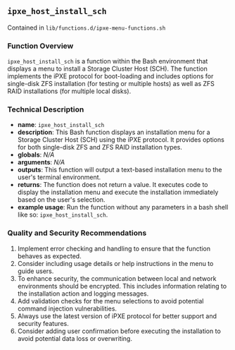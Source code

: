 ## `ipxe_host_install_sch `

Contained in `lib/functions.d/ipxe-menu-functions.sh`

### Function Overview

`ipxe_host_install_sch` is a function within the Bash environment that displays a menu to install a Storage Cluster Host (SCH). The function implements the iPXE protocol for boot-loading and includes options for single-disk ZFS installation (for testing or multiple hosts) as well as ZFS RAID installations (for multiple local disks).

### Technical Description

- **name**: `ipxe_host_install_sch`
- **description**: This Bash function displays an installation menu for a Storage Cluster Host (SCH) using the iPXE protocol. It provides options for both single-disk ZFS and ZFS RAID installation types.
- **globals**: *N/A*
- **arguments**: *N/A*
- **outputs**: This function will output a text-based installation menu to the user's terminal environment.
- **returns**: The function does not return a value. It executes code to display the installation menu and execute the installation immediately based on the user's selection.
- **example usage**: Run the function without any parameters in a bash shell like so: `ipxe_host_install_sch`.

### Quality and Security Recommendations

1. Implement error checking and handling to ensure that the function behaves as expected.
2. Consider including usage details or help instructions in the menu to guide users.
3. To enhance security, the communication between local and network environments should be encrypted. This includes information relating to the installation action and logging messages.
4. Add validation checks for the menu selections to avoid potential command injection vulnerabilities.
5. Always use the latest version of iPXE protocol for better support and security features.
6. Consider adding user confirmation before executing the installation to avoid potential data loss or overwriting.

